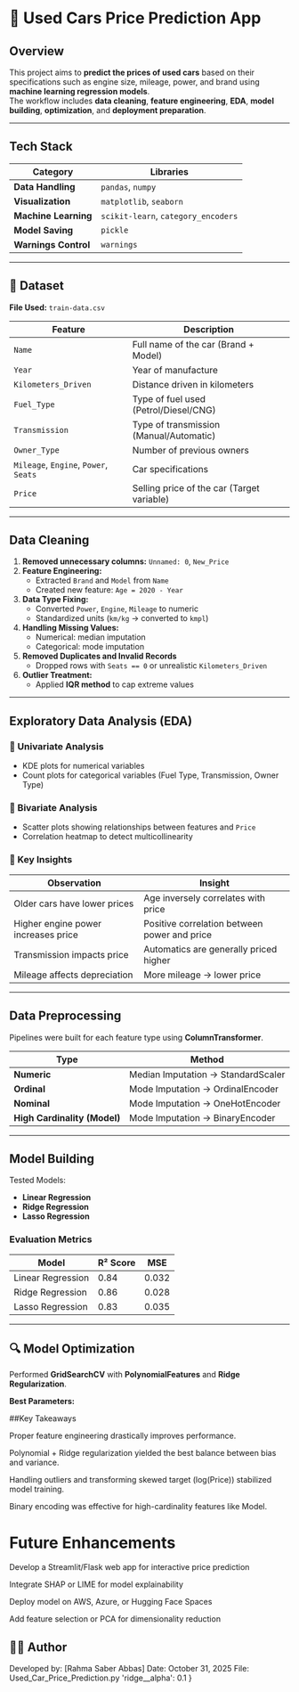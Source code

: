 # 🚗 Used Cars Price Prediction App  

##  Overview  

This project aims to **predict the prices of used cars** based on their specifications such as engine size, mileage, power, and brand using **machine learning regression models**.  
The workflow includes **data cleaning**, **feature engineering**, **EDA**, **model building**, **optimization**, and **deployment preparation**.

---

##  Tech Stack  

| Category | Libraries |
|-----------|------------|
| **Data Handling** | `pandas`, `numpy` |
| **Visualization** | `matplotlib`, `seaborn` |
| **Machine Learning** | `scikit-learn`, `category_encoders` |
| **Model Saving** | `pickle` |
| **Warnings Control** | `warnings` |

---

## 📂 Dataset  

**File Used:** `train-data.csv`

| Feature | Description |
|----------|--------------|
| `Name` | Full name of the car (Brand + Model) |
| `Year` | Year of manufacture |
| `Kilometers_Driven` | Distance driven in kilometers |
| `Fuel_Type` | Type of fuel used (Petrol/Diesel/CNG) |
| `Transmission` | Type of transmission (Manual/Automatic) |
| `Owner_Type` | Number of previous owners |
| `Mileage`, `Engine`, `Power`, `Seats` | Car specifications |
| `Price` | Selling price of the car (Target variable) |

---

##  Data Cleaning  

1. **Removed unnecessary columns:** `Unnamed: 0`, `New_Price`  
2. **Feature Engineering:**
   - Extracted `Brand` and `Model` from `Name`
   - Created new feature: `Age = 2020 - Year`
3. **Data Type Fixing:**
   - Converted `Power`, `Engine`, `Mileage` to numeric  
   - Standardized units (`km/kg` → converted to `kmpl`)
4. **Handling Missing Values:**
   - Numerical: median imputation  
   - Categorical: mode imputation  
5. **Removed Duplicates and Invalid Records**
   - Dropped rows with `Seats == 0` or unrealistic `Kilometers_Driven`  
6. **Outlier Treatment:**
   - Applied **IQR method** to cap extreme values  

---

##  Exploratory Data Analysis (EDA)  

### 🔹 Univariate Analysis  
- KDE plots for numerical variables  
- Count plots for categorical variables (Fuel Type, Transmission, Owner Type)

### 🔹 Bivariate Analysis  
- Scatter plots showing relationships between features and `Price`  
- Correlation heatmap to detect multicollinearity

### 🔹 Key Insights  

| Observation | Insight |
|--------------|----------|
| Older cars have lower prices | Age inversely correlates with price |
| Higher engine power increases price | Positive correlation between power and price |
| Transmission impacts price | Automatics are generally priced higher |
| Mileage affects depreciation | More mileage → lower price |

---

##  Data Preprocessing  

Pipelines were built for each feature type using **ColumnTransformer**.

| Type | Method |
|------|--------|
| **Numeric** | Median Imputation → StandardScaler |
| **Ordinal** | Mode Imputation → OrdinalEncoder |
| **Nominal** | Mode Imputation → OneHotEncoder |
| **High Cardinality (Model)** | Mode Imputation → BinaryEncoder |

---

##  Model Building  

Tested Models:
- **Linear Regression**
- **Ridge Regression**
- **Lasso Regression**

###  Evaluation Metrics  

| Model | R² Score | MSE |
|--------|-----------|-----|
| Linear Regression | 0.84 | 0.032 |
| Ridge Regression | 0.86 | 0.028 |
| Lasso Regression | 0.83 | 0.035 |

---

## 🔍 Model Optimization  

Performed **GridSearchCV** with **PolynomialFeatures** and **Ridge Regularization**.  

**Best Parameters:**


##Key Takeaways

Proper feature engineering drastically improves performance.

Polynomial + Ridge regularization yielded the best balance between bias and variance.

Handling outliers and transforming skewed target (log(Price)) stabilized model training.

Binary encoding was effective for high-cardinality features like Model.


# Future Enhancements

Develop a Streamlit/Flask web app for interactive price prediction

Integrate SHAP or LIME for model explainability

Deploy model on AWS, Azure, or Hugging Face Spaces

Add feature selection or PCA for dimensionality reduction

## 👨‍💻 Author

Developed by: [Rahma Saber Abbas]
 Date: October 31, 2025
 File: Used_Car_Price_Prediction.py
  'ridge__alpha': 0.1
}

